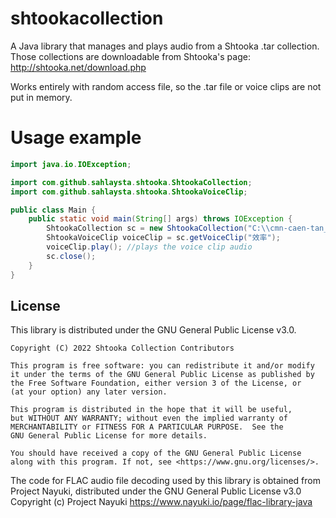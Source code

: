 # shtookacollection
A Java library that manages and plays audio from a Shtooka .tar collection. Those collections are downloadable from Shtooka's page: http://shtooka.net/download.php

Works entirely with random access file, so the .tar file or voice clips are not put in memory.

<h1>Usage example</h1>

```java
import java.io.IOException;

import com.github.sahlaysta.shtooka.ShtookaCollection;
import com.github.sahlaysta.shtooka.ShtookaVoiceClip;

public class Main {
    public static void main(String[] args) throws IOException {
        ShtookaCollection sc = new ShtookaCollection("C:\\cmn-caen-tan_flac.tar");
        ShtookaVoiceClip voiceClip = sc.getVoiceClip("效率");
        voiceClip.play(); //plays the voice clip audio
        sc.close();
    }
}
```

<h2>License</h2>
This library is distributed under the GNU General Public License v3.0.

    Copyright (C) 2022 Shtooka Collection Contributors
    
    This program is free software: you can redistribute it and/or modify
    it under the terms of the GNU General Public License as published by
    the Free Software Foundation, either version 3 of the License, or
    (at your option) any later version.
    
    This program is distributed in the hope that it will be useful,
    but WITHOUT ANY WARRANTY; without even the implied warranty of
    MERCHANTABILITY or FITNESS FOR A PARTICULAR PURPOSE.  See the
    GNU General Public License for more details.
    
    You should have received a copy of the GNU General Public License
    along with this program. If not, see <https://www.gnu.org/licenses/>.

The code for FLAC audio file decoding used by this library is obtained from Project Nayuki, distributed under the GNU General Public License v3.0<br>
Copyright (c) Project Nayuki https://www.nayuki.io/page/flac-library-java
